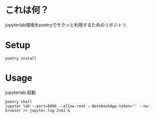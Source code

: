 # これは何？
jupyterlab環境をpoetryでサクッと利用するためのリポジトリ

# Setup

```poetry install```

# Usage

jupyterlab 起動
```
poetry shell
jupyter lab --port=8890 --allow-root --NotebookApp.token='' --no-browser >> jupyter.log 2>&1 &
```

